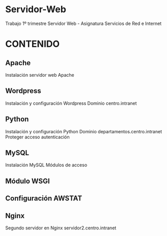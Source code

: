 # Servidor-Web
Trabajo 1º trimestre Servidor Web - Asignatura Servicios de Red e Internet

# CONTENIDO
## Apache
Instalación servidor web Apache
## Wordpress
Instalación y configuración Wordpress
Dominio centro.intranet
## Python
Instalación y configuración Python
Dominio departamentos.centro.intranet
Proteger acceso autenticación
## MySQL
Instalación MySQL
Módulos de acceso
## Módulo WSGI
## Configuración AWSTAT
## Nginx
Segundo servidor en Nginx servidor2.centro.intranet
